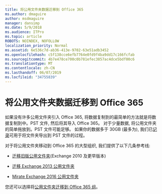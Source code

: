 ```yaml
---
title: 将公用文件夹数据迁移到 Office 365
ms.author: dmaguire
author: msdmaguire
manager: dansimp
ms.date: 5/9/2018
ms.audience: ITPro
ms.topic: article
ROBOTS: NOINDEX, NOFOLLOW
localization_priority: Normal
ms.assetid: 6e536c7d-ab36-413e-9702-63e51adb3452
ms.openlocfilehash: c5f138cce6efb7764e0fd9f4ba9dd17c166fcfab
ms.sourcegitcommit: 4b7e478ce700c0b781efec3857ac4dce5bdf00c6
ms.translationtype: MT
ms.contentlocale: zh-CN
ms.lasthandoff: 06/07/2019
ms.locfileid: "34755839"
---
```

# <a name="migrate-public-folder-data-to-office-365"></a>将公用文件夹数据迁移到 Office 365

如果没有许多公用文件夹引入 Office 365, 将数据复制到的最简单的方法就是将数据复制到中。PST 文件, 然后将其导入 Office 365。 对于少量数据, 将公用文件夹的简单拖放到。PST 文件可能足够。 如果你的数据多于 30GB (最多为), 我们已[记录](https://technet.microsoft.com/library/dn874017%28v=exchg.150%29.aspx)可用于将文件夹导出到 PST 文件的过程。 
  
对于将公用文件夹移动到 Office 365 的大型组织, 我们提供了以下几条参考线:
  
- [迁移旧版公用文件夹](https://technet.microsoft.com/library/dn874017%28v=exchg.150%29.aspx)(Exchange 2010 及更早版本) 
    
- [迁移 Exchange 2013 公用文件夹](https://technet.microsoft.com/library/mt798260%28v=exchg.150%29.aspx)
    
- [Mirate Exchange 2016 公用文件夹](https://technet.microsoft.com/library/mt798260%28v=exchg.160%29.aspx)
    
您还可以选择将[公用文件夹迁移到 Office 365 组](https://technet.microsoft.com/library/mt843872%28v=exchg.150%29.aspx)。
  


